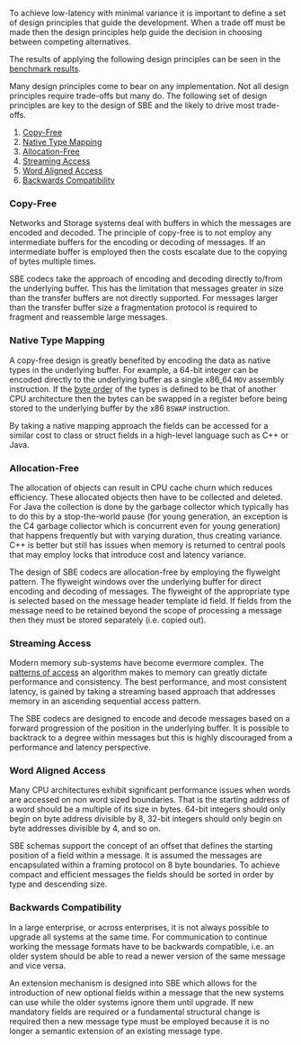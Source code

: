To achieve low-latency with minimal variance it is important to define a set of design principles that guide the development. When a trade off must be made then the design principles help guide the decision in choosing between competing alternatives.

The results of applying the following design principles can be seen in the [benchmark results](https://github.com/real-logic/message-codec-bench).

Many design principles come to bear on any implementation. Not all design principles require trade-offs but many do. The following set of design principles are key to the design of SBE and the likely to drive most trade-offs.

1. [Copy-Free](Design-Principles#copy-free)
1. [Native Type Mapping](Design-Principles#native-type-mapping)
1. [Allocation-Free](Design-Principles#allocation-free)
1. [Streaming Access](Design-Principles#streaming-access)
1. [Word Aligned Access](Design-Principles#word-aligned-access)
1. [Backwards Compatibility](Design-Principles#backwards-compatibility)

### Copy-Free

Networks and Storage systems deal with buffers in which the messages are encoded and decoded. The principle of copy-free is to not employ any intermediate buffers for the encoding or decoding of messages. If an intermediate buffer is employed then the costs escalate due to the copying of bytes multiple times.

SBE codecs take the approach of encoding and decoding directly to/from the underlying buffer. This has the limitation that messages greater in size than the transfer buffers are not directly supported. For messages larger than the transfer buffer size a fragmentation protocol is required to fragment and reassemble large messages.

### Native Type Mapping

A copy-free design is greatly benefited by encoding the data as native types in the underlying buffer. For example, a 64-bit integer can be encoded directly to the underlying buffer as a single x86_64 ```MOV``` assembly instruction. If the [byte order](http://www.ietf.org/rfc/ien/ien137.txt) of the types is defined to be that of another CPU architecture then the bytes can be swapped in a register before being stored to the underlying buffer by the x86 ```BSWAP``` instruction.

By taking a native mapping approach the fields can be accessed for a similar cost to class or struct fields in a high-level language such as C++ or Java.

### Allocation-Free

The allocation of objects can result in CPU cache churn which reduces efficiency. These allocated objects then have to be collected and deleted. For Java the collection is done by the garbage collector which typically has to do this by a stop-the-world pause (for young generation, an exception is the C4 garbage collector which is concurrent even for young generation) that happens frequently but with varying duration, thus creating variance. C++ is better but still has issues when memory is returned to central pools that may employ locks that introduce cost and latency variance.

The design of SBE codecs are allocation-free by employing the flyweight pattern. The flyweight windows over the underlying buffer for direct encoding and decoding of messages. The flyweight of the appropriate type is selected based on the message header template id field. If fields from the message need to be retained beyond the scope of processing a message then they must be stored separately (i.e. copied out).

### Streaming Access

Modern memory sub-systems have become evermore complex. The [patterns of access](http://mechanical-sympathy.blogspot.co.uk/2012/08/memory-access-patterns-are-important.html) an algorithm makes to memory can greatly dictate performance and consistency. The best performance, and most consistent latency, is gained by taking a streaming based approach that addresses memory in an ascending sequential access pattern.

The SBE codecs are designed to encode and decode messages based on a forward progression of the position in the underlying buffer. It is possible to backtrack to a degree within messages but this is highly discouraged from a performance and latency perspective.

### Word Aligned Access

Many CPU architectures exhibit significant performance issues when words are accessed on non word sized boundaries. That is the starting address of a word should be a multiple of its size in bytes. 64-bit integers should only begin on byte address divisible by 8, 32-bit integers should only begin on byte addresses divisible by 4, and so on.

SBE schemas support the concept of an offset that defines the starting position of a field within a message. It is assumed the messages are encapsulated within a framing protocol on 8 byte boundaries. To achieve compact and efficient messages the fields should be sorted in order by type and descending size.

### Backwards Compatibility

In a large enterprise, or across enterprises, it is not always possible to upgrade all systems at the same time. For communication to continue working the message formats have to be backwards compatible, i.e. an older system should be able to read a newer version of the same message and vice versa. 

An extension mechanism is designed into SBE which allows for the introduction of new optional fields within a message that the new systems can use while the older systems ignore them until upgrade. If new mandatory fields are required or a fundamental structural change is required then a new message type must be employed because it is no longer a semantic extension of an existing message type.
